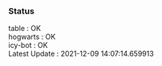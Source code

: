 ### Status


table : OK  
hogwarts : OK  
icy-bot : OK  
Latest Update : 2021-12-09 14:07:14.659913
